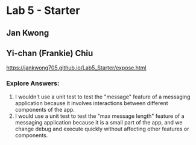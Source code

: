 # Lab 5 - Starter

## Jan Kwong
## Yi-chan (Frankie) Chiu

https://jankwong705.github.io/Lab5_Starter/expose.html

### Explore Answers:
1. I wouldn't use a unit test to test the "message" feature of a messaging application because it involves interactions between different components of the app.
2. I would use a unit test to test the "max message length" feature of a messaging application because it is a small part of the app, and we change debug and execute quickly without affecting other features or components.

